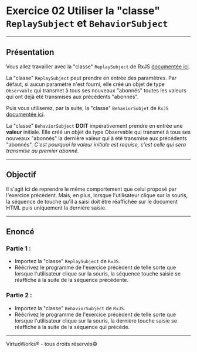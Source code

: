 # Exercice 02 Utiliser la "classe" `ReplaySubject` et `BehaviorSubject`

---

## Présentation

Vous allez travailler avec la "classe" `ReplaySubject` de RxJS [documentée ici](https://rxjs-dev.firebaseapp.com/api/index/class/ReplaySubject).

La "classe" `ReplaySubject` peut prendre en entrée des paramètres. Par défaut, si aucun paramètre n'est fourni, elle créé un objet de type `Observable` qui transmet à tous ses nouveaux "abonnés" toutes les valeurs qui ont déjà été transmises aux précédents "abonnés".

Puis vous utiliserez, par la suite, la "classe" `BehaviorSubjet` de `RxJS` [documentée ici](https://rxjs-dev.firebaseapp.com/api/index/class/BehaviorSubject).

La "classe" `BehaviorSubject` __DOIT__ impérativement prendre en entrée une __valeur__ initiale. Elle créé un objet de type Observable qui transmet à tous ses nouveaux "abonnés" la dernière valeur qui à été transmise aux précédents "abonnés". *C'est pourquoi la valeur initiale est requise, c'est celle qui sera transmise au premier abonné.*

---

## Objectif

Il s'agit ici de reprendre le même comportement que celui proposé par l'exercice précèdent. Mais, en plus, lorsque l'utilisateur clique sur la souris, la séquence de touche qu'il a saisi doit être réaffichée sur le document HTML puis uniquement la dernière saisie.

---

## Enoncé

### Partie 1 :

* Importez la "classe" `ReplaySubject` de `RxJS`.
* Réécrivez le programme de l'exercice précèdent de telle sorte que lorsque l'utilisateur clique sur la souris, la séquence touche saisie se réaffiche à la suite de la séquence précédente.

### Partie 2 :
* Importez la "classe" `BehaviorSubject` de `RxJS`.
* Réécrivez le programme de l'exercice précèdent de telle sorte que lorsque l'utilisateur clique sur la souris, la dernière touche saisie se réaffiche à la suite de la séquence qui précède.

---

VirtuoWorks® - tous droits réservés©